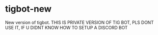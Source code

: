 # tigbot-new
New version of tigbot.
THIS IS PRIVATE VERSION OF TIG BOT, PLS DONT USE IT, IF U DIDNT KNOW HOW TO SETUP A DISCORD BOT
